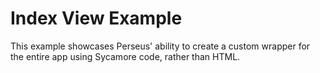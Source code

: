 # Index View Example

This example showcases Perseus' ability to create a custom wrapper for the entire app using Sycamore code, rather than HTML.
